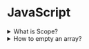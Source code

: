 # JavaScript

<details>
  <summary>What is Scope?</summary>

  * each function has its own scope
  * only the code inside the function can access the variables scoped in that function
  * scopes can be nested inside another
  * variable name has to be unique within the same scope
</details>

<details>
  <summary>How to empty an array?</summary>
  
  * substitute with a new array
    ```js
    let arr = [1, 2, 3];
    arr = [];
    ```
  * set length of the array to 0
     ```js
    let arr = [1, 2, 3];
    arr.length = 0;
    ```
</details>

